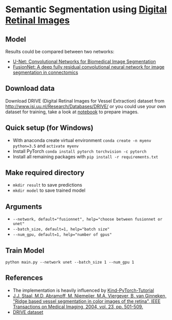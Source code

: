 # Semantic Segmentation using [Digital Retinal Images](http://www.isi.uu.nl/Research/Databases/DRIVE/) 

## Model

Results could be compared between two networks:
- [U-Net: Convolutional Networks for Biomedical Image Segmentation](https://arxiv.org/abs/1505.04597)
- [FusionNet: A deep fully residual convolutional neural network for image segmentation in connectomics](https://arxiv.org/abs/1612.05360)

## Download data

Download DRIVE (Digital Retinal Images for Vessel Extraction) dataset from http://www.isi.uu.nl/Research/Databases/DRIVE/ or you could use your own dataset for training, take a look at [notebook](https://github.com/romran/pytorch-semantic-segmentation/blob/master/prepare_data.ipynb) to prepare images.

## Quick setup (for Windows)

- With anaconda create virtual environment `conda create -n myenv python=3.5` and `activate myenv`
- Install PyTorch `conda install pytorch torchvision -c pytorch `
- Install all remaining packages with `pip install -r requirements.txt`

## Make required directory

- `mkdir result` to save predictions
- `mkdir model` to save trained model

## Arguments

- `--network, default="fusionnet", help="choose between fusionnet or unet"`
- `--batch_size, default=1, help="batch size"`
- `--num_gpu, default=1, help="number of gpus"`

## Train Model

`python main.py --network unet --batch_size 1 --num_gpu 1`
 
## References 

- The implementation is heavily influenced by [Kind-PyTorch-Tutorial](https://github.com/GunhoChoi/Kind-PyTorch-Tutorial) 
- [J.J. Staal, M.D. Abramoff, M. Niemeijer, M.A. Viergever, B. van Ginneken, "Ridge based vessel segmentation in color images of the retina", IEEE Transactions on Medical Imaging, 2004, vol. 23, pp. 501-509.](http://www.isi.uu.nl/Research/Databases/DRIVE/id=855.html)
- [DRIVE dataset](http://www.isi.uu.nl/Research/Databases/DRIVE/) 